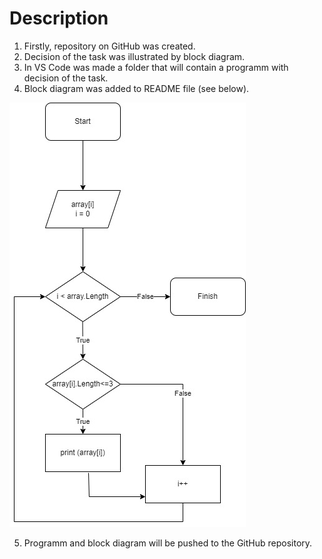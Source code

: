 # Description

1. Firstly, repository on GitHub was created.
2. Decision of the task was illustrated by block diagram.
3. In VS Code was made a folder that will contain a programm with decision of the task.
4. Block diagram was added to README file (see below).


![Block diagram](Block_diagram.jpg)

5. Programm and block diagram will be pushed to the GitHub repository.
